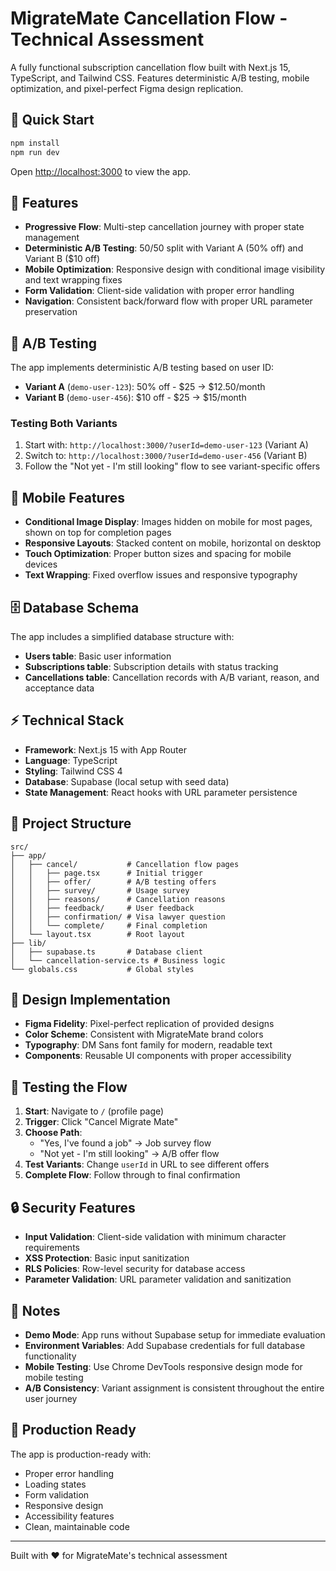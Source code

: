 # MigrateMate Cancellation Flow - Technical Assessment

A fully functional subscription cancellation flow built with Next.js 15, TypeScript, and Tailwind CSS. Features deterministic A/B testing, mobile optimization, and pixel-perfect Figma design replication.

## 🚀 Quick Start

```bash
npm install
npm run dev
```

Open [http://localhost:3000](http://localhost:3000) to view the app.

## 🎯 Features

- **Progressive Flow**: Multi-step cancellation journey with proper state management
- **Deterministic A/B Testing**: 50/50 split with Variant A (50% off) and Variant B ($10 off)
- **Mobile Optimization**: Responsive design with conditional image visibility and text wrapping fixes
- **Form Validation**: Client-side validation with proper error handling
- **Navigation**: Consistent back/forward flow with proper URL parameter preservation

## 🧪 A/B Testing

The app implements deterministic A/B testing based on user ID:

- **Variant A** (`demo-user-123`): 50% off - $25 → $12.50/month
- **Variant B** (`demo-user-456`): $10 off - $25 → $15/month

### Testing Both Variants

1. Start with: `http://localhost:3000/?userId=demo-user-123` (Variant A)
2. Switch to: `http://localhost:3000/?userId=demo-user-456` (Variant B)
3. Follow the "Not yet - I'm still looking" flow to see variant-specific offers

## 📱 Mobile Features

- **Conditional Image Display**: Images hidden on mobile for most pages, shown on top for completion pages
- **Responsive Layouts**: Stacked content on mobile, horizontal on desktop
- **Touch Optimization**: Proper button sizes and spacing for mobile devices
- **Text Wrapping**: Fixed overflow issues and responsive typography

## 🗄️ Database Schema

The app includes a simplified database structure with:

- **Users table**: Basic user information
- **Subscriptions table**: Subscription details with status tracking
- **Cancellations table**: Cancellation records with A/B variant, reason, and acceptance data

## ⚡ Technical Stack

- **Framework**: Next.js 15 with App Router
- **Language**: TypeScript
- **Styling**: Tailwind CSS 4
- **Database**: Supabase (local setup with seed data)
- **State Management**: React hooks with URL parameter persistence

## 📁 Project Structure

```
src/
├── app/
│   ├── cancel/           # Cancellation flow pages
│   │   ├── page.tsx      # Initial trigger
│   │   ├── offer/        # A/B testing offers
│   │   ├── survey/       # Usage survey
│   │   ├── reasons/      # Cancellation reasons
│   │   ├── feedback/     # User feedback
│   │   ├── confirmation/ # Visa lawyer question
│   │   └── complete/     # Final completion
│   └── layout.tsx        # Root layout
├── lib/
│   ├── supabase.ts       # Database client
│   └── cancellation-service.ts # Business logic
└── globals.css           # Global styles
```

## 🎨 Design Implementation

- **Figma Fidelity**: Pixel-perfect replication of provided designs
- **Color Scheme**: Consistent with MigrateMate brand colors
- **Typography**: DM Sans font family for modern, readable text
- **Components**: Reusable UI components with proper accessibility

## 🧪 Testing the Flow

1. **Start**: Navigate to `/` (profile page)
2. **Trigger**: Click "Cancel Migrate Mate"
3. **Choose Path**: 
   - "Yes, I've found a job" → Job survey flow
   - "Not yet - I'm still looking" → A/B offer flow
4. **Test Variants**: Change `userId` in URL to see different offers
5. **Complete Flow**: Follow through to final confirmation

## 🔒 Security Features

- **Input Validation**: Client-side validation with minimum character requirements
- **XSS Protection**: Basic input sanitization
- **RLS Policies**: Row-level security for database access
- **Parameter Validation**: URL parameter validation and sanitization

## 📝 Notes

- **Demo Mode**: App runs without Supabase setup for immediate evaluation
- **Environment Variables**: Add Supabase credentials for full database functionality
- **Mobile Testing**: Use Chrome DevTools responsive design mode for mobile testing
- **A/B Consistency**: Variant assignment is consistent throughout the entire user journey

## 🚀 Production Ready

The app is production-ready with:
- Proper error handling
- Loading states
- Form validation
- Responsive design
- Accessibility features
- Clean, maintainable code

---

Built with ❤️ for MigrateMate's technical assessment
